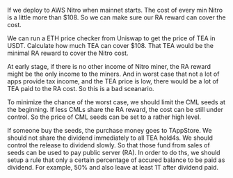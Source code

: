 If we deploy to AWS Nitro when mainnet starts. The cost of every min Nitro is a little more than $108. So we can make sure our RA reward can cover the cost.

We can run a ETH price checker from Uniswap to get the price of TEA in USDT. Calculate how much TEA can cover $108. That TEA would be the minimal RA reward to cover the Nitro cost.

At early stage, if there is no other income of Nitro miner, the RA reward might be the only income to the miners. And in worst case that not a lot of apps provide tax income, and the TEA price is low, there would be a lot of TEA paid to the RA cost. So this is a bad sceanario.

To minimize the chance of the worst case, we should limit the CML seeds at the beginning. If less CMLs share the RA reward, the cost can be still under control. So the price of CML seeds can be set to a rather high level. 

If someone buy the seeds, the purchase money goes to TAppStore. We should not share the dividend immediately to all TEA hold4s. We should control the release to dividend slowly. So that those fund from sales of seeds can be used to pay public server (RA). In order to do ths, we should setup a rule that only a certain percentage of accured balance to be paid as dividend. For example, 50% and also leave at least 1T after dividend paid.
